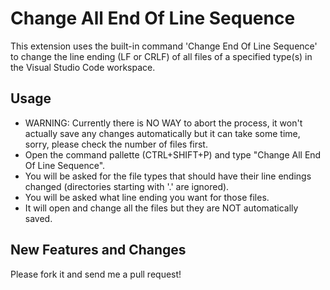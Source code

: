 # Change All End Of Line Sequence

This extension uses the built-in command 'Change End Of Line Sequence' to change the line ending (LF or CRLF) of all files of a specified type(s) in the Visual Studio Code workspace.


## Usage

* WARNING: Currently there is NO WAY to abort the process, it won't actually save any changes automatically but it can take some time, sorry, please check the number of files first.
* Open the command pallette (CTRL+SHIFT+P) and type "Change All End Of Line Sequence".
* You will be asked for the file types that should have their line endings changed (directories starting with '.' are ignored).
* You will be asked what line ending you want for those files.
* It will open and change all the files but they are NOT automatically saved.


## New Features and Changes

Please fork it and send me a pull request!